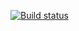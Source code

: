 [![Build status](https://ci.appveyor.com/api/projects/status/q3w356kkst4gj9e1?svg=true)](https://ci.appveyor.com/project/shayu78/ajs-promises-async-1)
